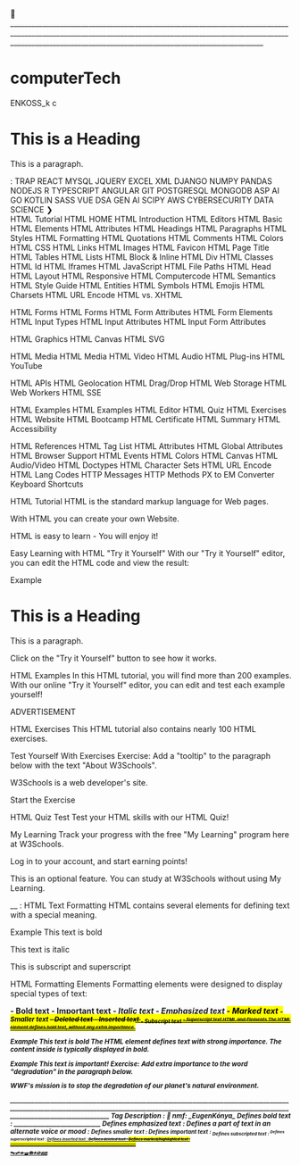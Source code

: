 🥇 ___________________________________________________________________________________________________________________________________________________________________________________________________________________________________
# computerTech
ENKOSS_k
c<!DOCTYPE html>
<html>
<head>
<title>Page Title</title>
</head>
<body>

<h1>This is a Heading</h1>
<p>This is a paragraph.</p>

</body>
</html>

: TRAP REACT MYSQL JQUERY EXCEL XML DJANGO NUMPY PANDAS NODEJS R TYPESCRIPT ANGULAR GIT POSTGRESQL MONGODB ASP AI GO KOTLIN SASS VUE DSA GEN AI SCIPY AWS CYBERSECURITY DATA SCIENCE      ❯   
HTML Tutorial
HTML HOME
HTML Introduction
HTML Editors
HTML Basic
HTML Elements
HTML Attributes
HTML Headings
HTML Paragraphs
HTML Styles
HTML Formatting
HTML Quotations
HTML Comments
HTML Colors
HTML CSS
HTML Links
HTML Images
HTML Favicon
HTML Page Title
HTML Tables
HTML Lists
HTML Block & Inline
HTML Div
HTML Classes
HTML Id
HTML Iframes
HTML JavaScript
HTML File Paths
HTML Head
HTML Layout
HTML Responsive
HTML Computercode
HTML Semantics
HTML Style Guide
HTML Entities
HTML Symbols
HTML Emojis
HTML Charsets
HTML URL Encode
HTML vs. XHTML

HTML Forms
HTML Forms
HTML Form Attributes
HTML Form Elements
HTML Input Types
HTML Input Attributes
HTML Input Form Attributes

HTML Graphics
HTML Canvas
HTML SVG

HTML Media
HTML Media
HTML Video
HTML Audio
HTML Plug-ins
HTML YouTube

HTML APIs
HTML Geolocation
HTML Drag/Drop
HTML Web Storage
HTML Web Workers
HTML SSE

HTML Examples
HTML Examples
HTML Editor
HTML Quiz
HTML Exercises
HTML Website
HTML Bootcamp
HTML Certificate
HTML Summary
HTML Accessibility

HTML References
HTML Tag List
HTML Attributes
HTML Global Attributes
HTML Browser Support
HTML Events
HTML Colors
HTML Canvas
HTML Audio/Video
HTML Doctypes
HTML Character Sets
HTML URL Encode
HTML Lang Codes
HTTP Messages
HTTP Methods
PX to EM Converter
Keyboard Shortcuts



HTML Tutorial
HTML is the standard markup language for Web pages.

With HTML you can create your own Website.

HTML is easy to learn - You will enjoy it!



Easy Learning with HTML "Try it Yourself"
With our "Try it Yourself" editor, you can edit the HTML code and view the result:

Example
<!DOCTYPE html>
<html>
<head>
<title>Page Title</title>
</head>
<body>

<h1>This is a Heading</h1>
<p>This is a paragraph.</p>

</body>
</html>
Click on the "Try it Yourself" button to see how it works.

HTML Examples
In this HTML tutorial, you will find more than 200 examples. With our online "Try it Yourself" editor, you can edit and test each example yourself!


ADVERTISEMENT

HTML Exercises
This HTML tutorial also contains nearly 100 HTML exercises.

Test Yourself With Exercises
Exercise:
Add a "tooltip" to the paragraph below with the text "About W3Schools".

<p 
="About W3Schools">W3Schools is a web developer's site.</p>

Start the Exercise

HTML Quiz Test
Test your HTML skills with our HTML Quiz!


My Learning
Track your progress with the free "My Learning" program here at W3Schools.

Log in to your account, and start earning points!

This is an optional feature. You can study at W3Schools without using My Learning.


__ : HTML Text Formatting
HTML contains several elements for defining text with a special meaning.

Example
This text is bold

This text is italic

This is subscript and superscript

HTML Formatting Elements
Formatting elements were designed to display special types of text:

<b> - Bold text
<strong> - Important text
<i> - Italic text
<em> - Emphasized text
<mark> - Marked text
<small> - Smaller text
<del> - Deleted text
<ins> - Inserted text
<sub> - Subscript text
<sup> - Superscript text
HTML <b> and <strong> Elements
The HTML <b> element defines bold text, without any extra importance.

Example
<b>This text is bold</b>
The HTML <strong> element defines text with strong importance. The content inside is typically displayed in bold.

Example
<strong>This text is important!</strong>
Exercise:
Add extra importance to the word "degradation" in the paragraph below.

<p>
WWF's mission is to stop the 
degradation
 of our planet's natural environment.
</p>
____________________________________________________________________________________________________________________________________________________________________________________________________________________
Tag	Description                                                      :      🥇     nmf: _EugenKónya_
<b>	Defines bold text                                                :     ____________________________
<em>	Defines emphasized text                                        :
<i>	Defines a part of text in an alternate voice or mood             :
<small>	Defines smaller text                                         :
<strong>	Defines important text                                     : 
<sub>	Defines subscripted text                                       :
<sup>	Defines superscripted text                                     :
<ins>	Defines inserted text                                          :
<del>	Defines deleted text                                           :
<mark>	Defines marked/highlighted text                              :
______________________________________________________________________

🛰️
🩹
⚛️
🛺
🏗️
⏬
☑️
🇦🇨
